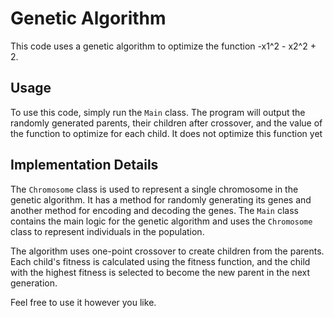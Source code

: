 # Genetic Algorithm

This code uses a genetic algorithm to optimize the function -x1^2 - x2^2 + 2.

## Usage

To use this code, simply run the `Main` class. The program will output the randomly generated parents, their children after crossover, and the value of the function to optimize for each child. It does not optimize this function yet

## Implementation Details

The `Chromosome` class is used to represent a single chromosome in the genetic algorithm. It has a method for randomly generating its genes and another method for encoding and decoding the genes. The `Main` class contains the main logic for the genetic algorithm and uses the `Chromosome` class to represent individuals in the population.

The algorithm uses one-point crossover to create children from the parents. Each child's fitness is calculated using the fitness function, and the child with the highest fitness is selected to become the new parent in the next generation.

Feel free to use it however you like.
